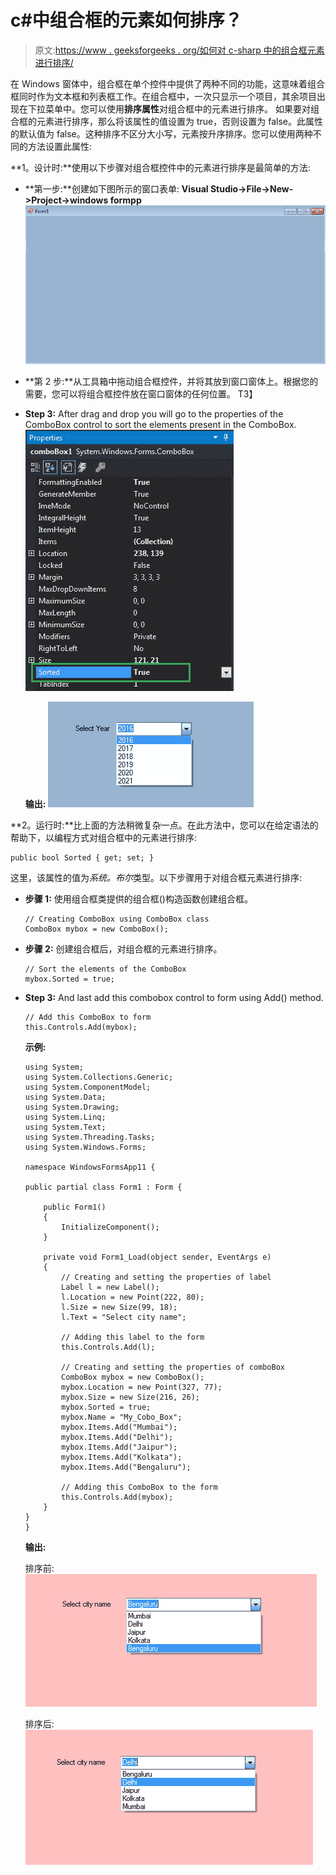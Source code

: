 # c#中组合框的元素如何排序？

> 原文:[https://www . geeksforgeeks . org/如何对 c-sharp 中的组合框元素进行排序/](https://www.geeksforgeeks.org/how-to-sort-the-elements-of-the-combobox-in-c-sharp/)

在 Windows 窗体中，组合框在单个控件中提供了两种不同的功能，这意味着组合框同时作为文本框和列表框工作。在组合框中，一次只显示一个项目，其余项目出现在下拉菜单中。您可以使用**排序属性**对组合框中的元素进行排序。
如果要对组合框的元素进行排序，那么将该属性的值设置为 true，否则设置为 false。此属性的默认值为 false。这种排序不区分大小写，元素按升序排序。您可以使用两种不同的方法设置此属性:

**1。设计时:**使用以下步骤对组合框控件中的元素进行排序是最简单的方法:

*   **第一步:**创建如下图所示的窗口表单:
    **Visual Studio->File->New->Project->windows formpp**
    ![](img/13d83ffe0a08cd6c4113a5d225366c25.png)
*   **第 2 步:**从工具箱中拖动组合框控件，并将其放到窗口窗体上。根据您的需要，您可以将组合框控件放在窗口窗体的任何位置。
    T3】
*   **Step 3:** After drag and drop you will go to the properties of the ComboBox control to sort the elements present in the ComboBox.
    ![](img/ee0b67ed03732b9c54bdc3b984fae71b.png)

    **输出:**
    ![](img/b73a869bba062981cb93b824893e8c42.png)

**2。运行时:**比上面的方法稍微复杂一点。在此方法中，您可以在给定语法的帮助下，以编程方式对组合框中的元素进行排序:

```
public bool Sorted { get; set; }
```

这里，该属性的值为*系统。布尔*类型。以下步骤用于对组合框元素进行排序:

*   **步骤 1:** 使用组合框类提供的组合框()构造函数创建组合框。

    ```
    // Creating ComboBox using ComboBox class
    ComboBox mybox = new ComboBox();

    ```

*   **步骤 2:** 创建组合框后，对组合框的元素进行排序。

    ```
    // Sort the elements of the ComboBox 
    mybox.Sorted = true;

    ```

*   **Step 3:** And last add this combobox control to form using Add() method.

    ```
    // Add this ComboBox to form
    this.Controls.Add(mybox);

    ```

    **示例:**

    ```
    using System;
    using System.Collections.Generic;
    using System.ComponentModel;
    using System.Data;
    using System.Drawing;
    using System.Linq;
    using System.Text;
    using System.Threading.Tasks;
    using System.Windows.Forms;

    namespace WindowsFormsApp11 {

    public partial class Form1 : Form {

        public Form1()
        {
            InitializeComponent();
        }

        private void Form1_Load(object sender, EventArgs e)
        {
            // Creating and setting the properties of label
            Label l = new Label();
            l.Location = new Point(222, 80);
            l.Size = new Size(99, 18);
            l.Text = "Select city name";

            // Adding this label to the form
            this.Controls.Add(l);

            // Creating and setting the properties of comboBox
            ComboBox mybox = new ComboBox();
            mybox.Location = new Point(327, 77);
            mybox.Size = new Size(216, 26);
            mybox.Sorted = true;
            mybox.Name = "My_Cobo_Box";
            mybox.Items.Add("Mumbai");
            mybox.Items.Add("Delhi");
            mybox.Items.Add("Jaipur");
            mybox.Items.Add("Kolkata");
            mybox.Items.Add("Bengaluru");

            // Adding this ComboBox to the form
            this.Controls.Add(mybox);
        }
    }
    }
    ```

    **输出:**

    排序前:
    ![](img/64a88a0984da459fc1293c0baf825a6f.png)

    排序后:
    ![](img/0665419102ebfe1c451da8c6bf1b60bb.png)